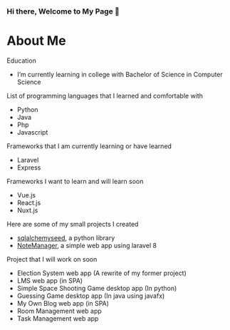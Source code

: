 ### Hi there, Welcome to My Page 👋

# About Me

Education

- I’m currently learning in college with Bachelor of Science in Computer Science


List of programming languages that I learned and comfortable with

- Python
- Java
- Php
- Javascript

Frameworks that I am currently learning or have learned

- Laravel
- Express

Frameworks I want to learn and will learn soon

- Vue.js
- React.js
- Nuxt.js

Here are some of my small projects I created

- [sqlalchemyseed](https://github.com/jedymatt/sqlalchemyseed.git), a python library
- [NoteManager](https://github.com/jedymatt/NoteManager.git), a simple web app using laravel 8


Project that I will work on soon

- Election System web app (A rewrite of my former project)
- LMS web app (in SPA)
- Simple Space Shooting Game desktop app (In python)
- Guessing Game desktop app (In java using javafx)
- My Own Blog web app (in SPA)
- Room Management web app
- Task Management web app

<!--
**jedymatt/jedymatt** is a ✨ _special_ ✨ repository because its `README.md` (this file) appears on your GitHub profile.

Here are some ideas to get you started:

- 🔭 I’m currently working on ...
- 🌱 I’m currently learning ...
- 👯 I’m looking to collaborate on ...
- 🤔 I’m looking for help with ...
- 💬 Ask me about ...
- 📫 How to reach me: ...
- 😄 Pronouns: ...
- ⚡ Fun fact: ...
-->
